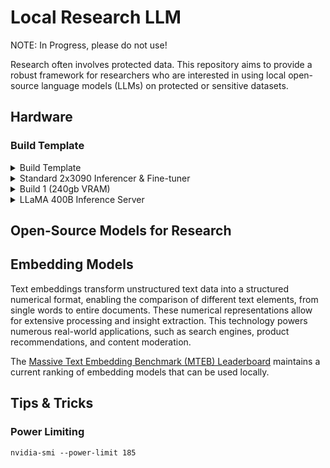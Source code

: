 # Local Research LLM

NOTE: In Progress, please do not use!

Research often involves protected data. This repository aims to provide a robust framework for researchers who are interested in using local open-source language models (LLMs) on protected or sensitive datasets.

## Hardware

### Build Template
<details>
  <summary>Build Template</summary>

  T/s: 
  
  [source]()
  Type|Item|Price|Amount
  :----|:----|:----|:----
  **CPU(s)** | []() | $0 | 1
  **Motherboard** | []() | $0 | 1
  **RAM** | []() | $0 | 1
  **Power Supply** | []() | $0 | 1
  **Enclosure** | []() | $0 | 1
  **CPU Heatsink** | []() | $0 | 1
</details>

<details>
  <summary>Standard 2x3090 Inferencer & Fine-tuner</summary>

  T/s: 
  
  [source]()
  Type|Item|Price|Amount
  :----|:----|:----|:----
  **CPU(s)** | []() | $0 | 1
  **Motherboard** | []() | $0 | 1
  **RAM** | []() | $0 | 1
  **Power Supply** | []() | $0 | 1
  **Enclosure** | []() | $0 | 1
  **CPU Heatsink** | []() | $0 | 1
</details>

<details>
  <summary>Build 1 (240gb VRAM)</summary>

  #### Build 1 (240gb VRAM)

Type|Item|Price
:----|:----|:----
**CPU** | [Intel Xeon w5-3435X Hexadeca-core (16 Core) 3.10 GHz Processor ](https://www.intel.com/content/www/us/en/products/sku/233421/intel-xeon-w53435x-processor-45m-cache-3-10-ghz/specifications.html) | $1599.00
**Motherboard** | [ASUS Pro WS W790 SAGE SE Intel LGA 4677 CEB](https://www.asus.com/us/motherboards-components/motherboards/workstation/pro-ws-w790e-sage-se/) | $1,255
**Graphics Cards** | [ASUS Pro WS W790 SAGE SE Intel LGA 4677 CEB](https://www.asus.com/us/motherboards-components/motherboards/workstation/pro-ws-w790e-sage-se/) | $469.96 x 10
**Expansion Card** | [16x to 8X 8X Bifurcators](https://www.amazon.com/gp/product/B0BHNPKCL5/ref=ppx_yo_dt_b_search_asin_title?ie=UTF8&th=1) | $54.98
**Risers** | [Left-handed 90 degree risers (mobo to bifurcators)](https://www.amazon.com/LINKUP-PCIe-4-0-Riser-Cable/dp/B08XN21819?th=1) | $50 x  5
**Risers** | [Right-handed 90 degree risers (bifurcator to second GPU)](https://pcpartpicker.com/product/placeholder) | $50 x 10
**Case** | [Open Air Mining Rig Frame](https://a.co/d/0gD0LLP7) | $40

</details>

<details>
  <summary>LLaMA 400B Inference Server</summary>
  [source](https://archive.is/zd160)
  This hypothetical build by the HuggingFace engineer [Matthew Carrigan](https://github.com/rocketknight1) is designed to inference the LLaMA 400B model.
  It has two variants, a single socket and dual socket. We outline the dual socket here.

  **NOTE:** This build has not been tested.

  T/s: 1-2

  #### Llama 400 Inference Server (384GB DDR5 RDIMM)
  [source](https://x.com/carrigmat/status/1804161634853663030)
  Type|Item|Price|Amount
  :----|:----|:----|:----
  **CPU(s)** | [AMD EPYC 9124](https://www.amd.com/en/products/processors/server/epyc/4th-generation-9004-and-8004-series/amd-epyc-9124.html) | $1300 | 2
  **Motherboard** | [Gigabyte MZ73-LM1](https://www.gigabyte.com/Enterprise/Server-Motherboard/MZ73-LM1-rev-1x) | $1800 | 1
  **RAM** | [4800mhz+ 16GB DDR5 RDIMM](https://store.supermicro.com/us_en/16gb-ddr5-4800-mem-dr516l-sl02-er48.html) | $130 | 24
  **Power Supply** | [Corsair HX1000i](https://www.corsair.com/us/en/p/psu/cp-9020259-na/hx1000i-fully-modular-ultra-low-noise-platinum-atx-1000-watt-pc-power-supply-cp-9020259-na) | $235 | 1
  **Enclosure** | [PHANTEKS Enthoo Pro 2 Server](https://www.phanteks.store/collections/enthoo-pro-2-server-edition/products/phanteks-enthoo-pro-2-server-edition-closed-side-panel-black) | $160 | 1
  **CPU Heatsink** | [COOLSERVER AMD SP5 4U-S42 6 Heat Pipes Server CPU Cooler Tower](https://www.aliexpress.us/item/3256804876452464.html?gatewayAdapt=glo2usa4itemAdapt) | $50 | 2
</details>


## Open-Source Models for Research

## Embedding Models

Text embeddings transform unstructured text data into a structured numerical format, enabling the comparison of different text elements, from single words to entire documents. These numerical representations allow for extensive processing and insight extraction. This technology powers numerous real-world applications, such as search engines, product recommendations, and content moderation.

The [Massive Text Embedding Benchmark (MTEB) Leaderboard](https://huggingface.co/spaces/mteb/leaderboard) maintains a current ranking of embedding models that can be used locally. 

## Tips & Tricks

### Power Limiting

```{bash}
nvidia-smi --power-limit 185
```
